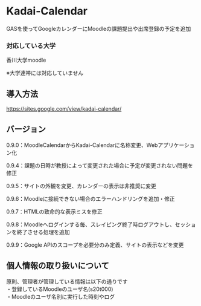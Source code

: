 # Kadai-Calendar
GASを使ってGoogleカレンダーにMoodleの課題提出や出席登録の予定を追加

### 対応している大学
香川大学moodle

※大学連帯には対応していません

## 導入方法
https://sites.google.com/view/kadai-calendar/

## バージョン
0.9.0：MoodleCalendarからKadai-Calendarに名称変更、Webアプリケーション化

0.9.4：課題の日時が教授によって変更された場合に予定が変更されない問題を修正

0.9.5：サイトの外観を変更、カレンダーの表示は非推奨に変更

0.9.6：Moodleに接続できない場合のエラーハンドリングを追加・修正

0.9.7：HTMLの致命的な表示ミスを修正

0.9.8：Moodleへログインする毎、スレイピング終了時ログアウトし、セッションを終了させる処理を追加

0.9.9：Google APIのスコープを必要分のみ定義、サイトの表示などを変更

## 個人情報の取り扱いについて
原則、管理者が管理している情報は以下の通りです<br>
・登録しているMoodleのユーザ名(s20t000)<br>
・Moodleのユーザ名別に実行した時刻やログ
